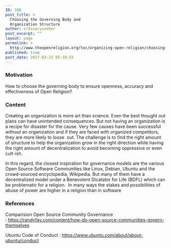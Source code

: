 ```yaml
---
ID: 108
post_title: >
  Choosing the Governing Body and
  Organization Structure
author: ordinaryseeker
post_excerpt: ""
layout: page
permalink: >
  http://www.theopenreligion.org/toc/organizing-open-religion/choosing-the-governing-body/
published: true
post_date: 2017-03-23 05:18:55
---
```

<h3>Motivation</h3>
How to choose the governing body to ensure openness, accuracy and effectiveness of Open Religion?
<h3>Content</h3>
Creating an organization is more art than science. Even the best thought out plans can have unintended consequences. But not having an organization is a recipe for disaster for the cause. Very few causes have been successful without an organization and if they are faced with organized competitors, they are more likely to loose  out. The challenge is to find the right amount of structure to help the organization grow in the right direction while having the right amount of decentralization to avoid becoming oppressive or even cult-ish.

In this regard, the closest inspiration for governance models are the various Open Source Software Communities like Linux, Debian, Ubuntu and the crowd-sourced encyclopedia, Wikipedia. But many of them have a decentralized model under a Benevolent Dicatator for Life (BDFL) which can be problematic for a religion.  In many ways the stakes and possibilities of abuse of power are higher in a religion than in software
<h3>References</h3>
Comparision Open Source Community Governance : <a href="https://randyfay.com/content/how-do-open-source-communities-govern-themselves">https://randyfay.com/content/how-do-open-source-communities-govern-themselves</a>

Ubuntu Code of Conduct : <a href="https://www.ubuntu.com/about/about-ubuntu/conduct">https://www.ubuntu.com/about/about-ubuntu/conduct</a>